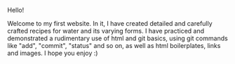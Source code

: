 Hello! 

Welcome to my first website. In it, I have created detailed and carefully crafted
recipes for water and its varying forms. I have practiced and demonstrated a rudimentary use of html and git basics, using git commands like "add", "commit", "status" and so on, as well as html boilerplates, links and images. I hope you enjoy :)
